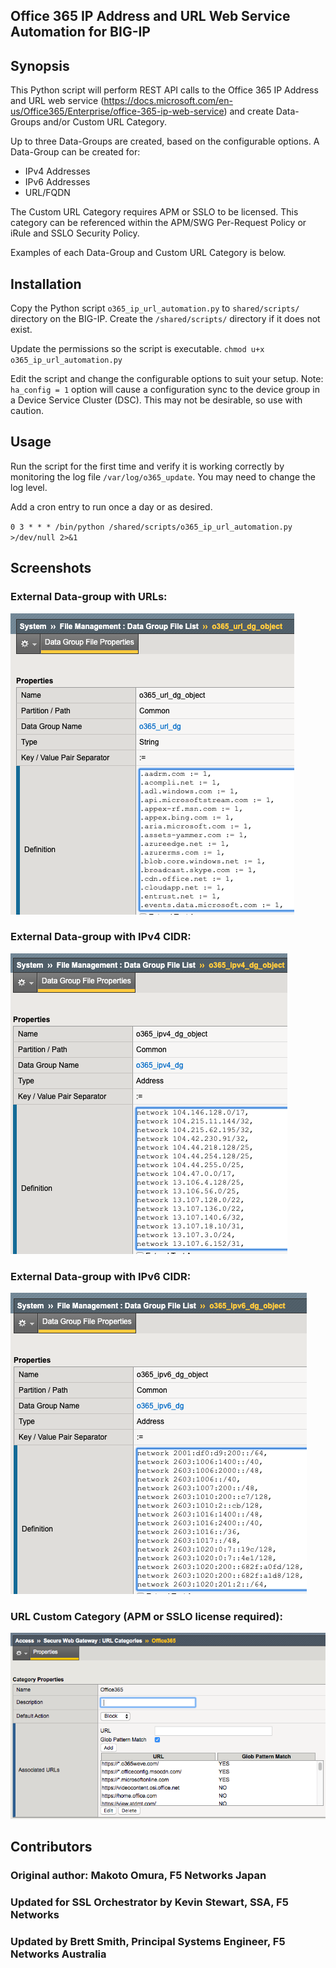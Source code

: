 ## Office 365 IP Address and URL Web Service Automation for BIG-IP

## Synopsis

This Python script will perform REST API calls to the Office 365 IP Address and URL web service (https://docs.microsoft.com/en-us/Office365/Enterprise/office-365-ip-web-service) and create Data-Groups and/or Custom URL Category.

Up to three Data-Groups are created, based on the configurable options. A Data-Group can be created for:
- IPv4 Addresses
- IPv6 Addresses
- URL/FQDN

The Custom URL Category requires APM or SSLO to be licensed. This category can be referenced within the APM/SWG Per-Request Policy or iRule and SSLO Security Policy.

Examples of each Data-Group and Custom URL Category is below.

## Installation

Copy the Python script `o365_ip_url_automation.py` to `shared/scripts/` directory on the BIG-IP. Create the `/shared/scripts/` directory if it does not exist.

Update the permissions so the script is executable. `chmod u+x o365_ip_url_automation.py`

Edit the script and change the configurable options to suit your setup. Note: `ha_config = 1` option will cause a configuration sync to the device group in a Device Service Cluster (DSC). This may not be desirable, so use with caution.


## Usage

Run the script for the first time and verify it is working correctly by monitoring the log file `/var/log/o365_update`. You may need to change the log level.

Add a cron entry to run once a day or as desired.

`0 3 * * * /bin/python /shared/scripts/o365_ip_url_automation.py >/dev/null 2>&1`

## Screenshots
### External Data-group with URLs:
 
![o365_url_dg](https://github.com/brett-at-f5/f5-office365-ip-url-automation/blob/master/o365_url_dg.png)
 
### External Data-group with IPv4 CIDR:
 
![o365_ipv4_dg](https://github.com/brett-at-f5/f5-office365-ip-url-automation/blob/master/o365_ipv4_dg.png)
 
### External Data-group with IPv6 CIDR:
 
![o365_ipv6_dg](https://github.com/brett-at-f5/f5-office365-ip-url-automation/blob/master/o365_ipv6_dg.png)
 
### URL Custom Category (APM or SSLO license required):
 
![o365_url_category](https://github.com/brett-at-f5/f5-office365-ip-url-automation/blob/master/o365_url_category.png)


## Contributors
### Original author: Makoto Omura, F5 Networks Japan
### Updated for SSL Orchestrator by Kevin Stewart, SSA, F5 Networks
### Updated by Brett Smith, Principal Systems Engineer, F5 Networks Australia
